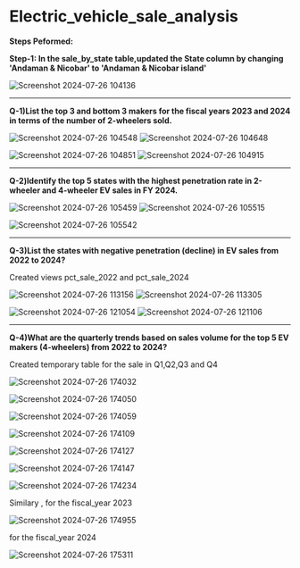 # Electric_vehicle_sale_analysis

**Steps Peformed:**

**Step-1: In the sale_by_state table,updated the State column by changing 'Andaman & Nicobar' to 'Andaman & Nicobar island'**

![Screenshot 2024-07-26 104136](https://github.com/user-attachments/assets/1ebc51e6-08ad-4a2a-afe6-a88c318af147)


---

**Q-1)List the top 3 and bottom 3 makers for the fiscal years 2023 and 2024 in terms of the number of 2-wheelers sold.**

![Screenshot 2024-07-26 104548](https://github.com/user-attachments/assets/cd2b7c8d-9ba8-4a6c-8054-90b425caf1e4)
![Screenshot 2024-07-26 104648](https://github.com/user-attachments/assets/665f47b0-9ed0-41f7-a51d-a1b3e2c1aa0d)

![Screenshot 2024-07-26 104851](https://github.com/user-attachments/assets/86cc38b1-436a-416f-b066-1b583b7d96cc)
![Screenshot 2024-07-26 104915](https://github.com/user-attachments/assets/faf37f26-a2c5-41ae-8cc9-11daa6c61126)

---

**Q-2)ldentify the top 5 states with the highest penetration rate in 2-wheeler and 4-wheeler EV sales in FY 2024.**

![Screenshot 2024-07-26 105459](https://github.com/user-attachments/assets/d70041a4-2d60-482f-9e2b-1ab11e472466)
![Screenshot 2024-07-26 105515](https://github.com/user-attachments/assets/96e0982f-d73b-4e5b-be5b-254f8ffa219c)


![Screenshot 2024-07-26 105542](https://github.com/user-attachments/assets/eef8d855-193f-4b82-b13b-823d130cbe27)

***

**Q-3)List the states with negative penetration (decline) in EV sales from 2022 to 2024?**

Created views pct_sale_2022 and pct_sale_2024


![Screenshot 2024-07-26 113156](https://github.com/user-attachments/assets/7218aa66-cbbd-4ee2-93e6-b7597193fea9)
![Screenshot 2024-07-26 113305](https://github.com/user-attachments/assets/a99c2cb8-7ac4-4a45-b68c-c8ac3402f0fa)

![Screenshot 2024-07-26 121054](https://github.com/user-attachments/assets/29876281-ea9b-4d9b-beb1-4599cec8a32e)
![Screenshot 2024-07-26 121106](https://github.com/user-attachments/assets/001594d9-38d5-4e21-835a-f97ed32ede3e)

***

**Q-4)What are the quarterly trends based on sales volume for the top 5 EV makers (4-wheelers) from 2022 to 2024?**

Created temporary table for the sale in  Q1,Q2,Q3 and Q4

![Screenshot 2024-07-26 174032](https://github.com/user-attachments/assets/094d761e-1e5c-4fbb-ac2e-b749dcb6bc3e)

![Screenshot 2024-07-26 174050](https://github.com/user-attachments/assets/b405648a-3165-4274-9991-ec4b385bf302)

![Screenshot 2024-07-26 174059](https://github.com/user-attachments/assets/99999275-c120-4683-a78d-3df29022633e)

![Screenshot 2024-07-26 174109](https://github.com/user-attachments/assets/674ea95f-6541-43c5-915b-a5ac7de759f9)

![Screenshot 2024-07-26 174127](https://github.com/user-attachments/assets/4d909f0d-c7da-4b10-b096-ff8dc5afa424)

![Screenshot 2024-07-26 174147](https://github.com/user-attachments/assets/658073af-cdb6-42c0-9405-dc719acf2dda)

![Screenshot 2024-07-26 174234](https://github.com/user-attachments/assets/a2810e56-ee75-46de-9b1b-1302a2bcb206)

Similary , for the fiscal_year 2023

![Screenshot 2024-07-26 174955](https://github.com/user-attachments/assets/df2d1114-e1ee-43f4-9d1a-6429c174a7fe)

for the fiscal_year 2024

![Screenshot 2024-07-26 175311](https://github.com/user-attachments/assets/641d15f6-f995-4110-9d26-b579cdc3233d)

